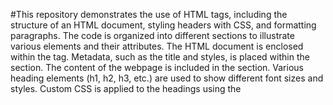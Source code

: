 #This repository demonstrates the use of HTML tags, including the structure of an HTML document, styling headers with CSS, and formatting paragraphs. The code is organized into different sections to illustrate various elements and their attributes.
The HTML document is enclosed within the <html> tag.
Metadata, such as the title and styles, is placed within the <head> section.
The content of the webpage is included in the <body> section.
Various heading elements (h1, h2, h3, etc.) are used to show different font sizes and styles.
Custom CSS is applied to the headings using the <style> tag inside the <head> section.
The <p> tag is used for adding blocks of text.
Example paragraphs use placeholder text to demonstrate paragraph formatting.
HTML Tags Demonstrated
<html>: The root element that contains the entire document.
<head>: Holds the metadata for the document, including styles and titles.
<title>: Defines the title of the webpage displayed on the browser tab.
<style>: Contains the CSS styles for header elements.
<body>: Contains the main content of the HTML document, including headings and paragraphs.
<h1>, <h2>, <h3>, etc.: Represent different levels of headings.
<p>: Represents a paragraph.
<hr>: Adds a horizontal rule, used to visually separate sections.
